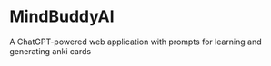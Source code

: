 # MindBuddyAI
 A ChatGPT-powered web application with prompts for learning and generating anki cards
